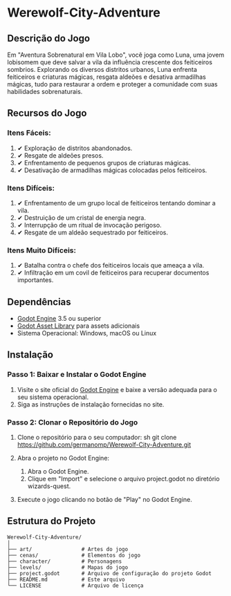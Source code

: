 # Werewolf-City-Adventure

## Descrição do Jogo

Em "Aventura Sobrenatural em Vila Lobo", você joga como Luna, uma jovem lobisomem que deve salvar a vila da influência crescente dos feiticeiros sombrios. Explorando os diversos distritos urbanos, Luna enfrenta feiticeiros e criaturas mágicas, resgata aldeões e desativa armadilhas mágicas, tudo para restaurar a ordem e proteger a comunidade com suas habilidades sobrenaturais.

## Recursos do Jogo

### Itens Fáceis:
1. ✔ Exploração de distritos abandonados.
2. ✔ Resgate de aldeões presos.
3. ✔ Enfrentamento de pequenos grupos de criaturas mágicas.
4. ✔ Desativação de armadilhas mágicas colocadas pelos feiticeiros.

### Itens Difíceis:
1. ✔ Enfrentamento de um grupo local de feiticeiros tentando dominar a vila.
2. ✔ Destruição de um cristal de energia negra.
3. ✔ Interrupção de um ritual de invocação perigoso.
4. ✔ Resgate de um aldeão sequestrado por feiticeiros.

### Itens Muito Difíceis:
1. ✔ Batalha contra o chefe dos feiticeiros locais que ameaça a vila.
2. ✔ Infiltração em um covil de feiticeiros para recuperar documentos importantes.

## Dependências

- [Godot Engine](https://godotengine.org/) 3.5 ou superior
- [Godot Asset Library](https://godotengine.org/asset-library/asset) para assets adicionais
- Sistema Operacional: Windows, macOS ou Linux

## Instalação

### Passo 1: Baixar e Instalar o Godot Engine

1. Visite o site oficial do [Godot Engine](https://godotengine.org/download) e baixe a versão adequada para o seu sistema operacional.
2. Siga as instruções de instalação fornecidas no site.

### Passo 2: Clonar o Repositório do Jogo

1. Clone o repositório para o seu computador:
  	sh
    git clone https://github.com/germanomp/Werewolf-City-Adventure.git
2. Abra o projeto no Godot Engine:
    1. Abra o Godot Engine.
    2. Clique em "Import" e selecione o arquivo project.godot no diretório wizards-quest.

3. Execute o jogo clicando no botão de "Play" no Godot Engine.

## Estrutura do Projeto
```plaintext
Werewolf-City-Adventure/
│
├── art/                # Artes do jogo
├── cenas/              # Elementos do jogo 
├── character/          # Personagens
├── levels/             # Mapas do jogo
├── project.godot       # Arquivo de configuração do projeto Godot
├── README.md           # Este arquivo
└── LICENSE             # Arquivo de licença

